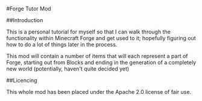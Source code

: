 #Forge Tutor Mod

##Introduction

This is a personal tutorial for myself so that I can walk through the functionality within Minecraft Forge
and get used to it; hopefully figuring out how to do a lot of things later in the process.

This mod will contain a number of items that will each represent a part of Forge, starting out from Blocks
and ending in the generation of a completely new world (potentially, haven't quite decided yet)

##Licencing

This whole mod has been placed under the Apache 2.0 license of fair use.